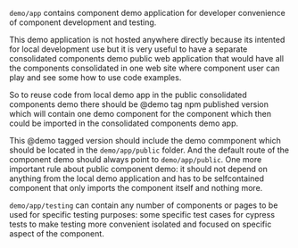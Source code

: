 `demo/app` contains component demo application for developer convenience
of component development and testing.

This demo application is not hosted anywhere directly because its intented
for local development use but it is very useful to have a separate consolidated
components demo public web application that would have all the components
consolidated in one web site where component user can play and see
some how to use code examples.

So to reuse code from local demo app in the public consolidated components
demo there should be @demo tag npm published version which will contain one
demo component for the component which then could be imported in the
consolidated components demo app.

This @demo tagged version should include the demo commponent which should be
located in the `demo/app/public` folder. And the default route of the component
demo should always point to `demo/app/public`. One more important rule about
public component demo: it should not depend on anything from the local demo
application and has to be selfcontained component that only imports
the component itself and nothing more.

`demo/app/testing` can contain any number of components or pages to be
used for specific testing purposes: some specific test cases for cypress
tests to make testing more convenient isolated and focused on specific aspect
of the component.
